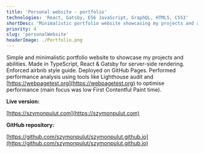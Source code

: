 ```yaml
---
title: 'Personal website - portfolio'
technologies: 'React, Gatsby, ES6 JavaScript, GraphQL, HTML5, CSS3'
shortDesc: 'Minimalistic portfolio website showcasing my projects and abilities.'
priority: 4
slug: 'personalWebsite'
headerImage: ./Portfolio.png
---
```


Simple and minimalistic portfolio website to showcase my projects and abilities. Made in TypeScript, React & Gatsby for server-side rendering. Enforced airbnb style guide. Deployed on GitHub Pages. Performed performance analysis using tools like Lighthouse audit and [https://webpagetest.org](https://webpagetest.org) to optimise performance (main focus was low First Contentful Paint time).

**Live version:**

[https://szymonpulut.com](https://szymonpulut.com)

**GitHub repository:**

[https://github.com/szymonpulut/szymonpulut.github.io](https://github.com/szymonpulut/szymonpulut.github.io)

